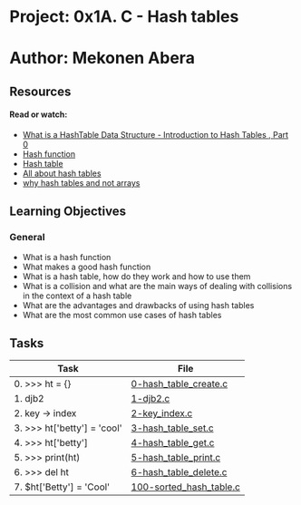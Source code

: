 # Project: 0x1A. C - Hash tables

# Author: Mekonen Abera

## Resources

#### Read or watch:

* [What is a HashTable Data Structure - Introduction to Hash Tables , Part 0](https://intranet.alxswe.com/rltoken/IQVfdxJlS6jhAgcuUoCseg)
* [Hash function](https://intranet.alxswe.com/rltoken/ZKpRI_FxOxAz80Onpfy0Ew)
* [Hash table](https://intranet.alxswe.com/rltoken/mxjKpEfAw3E5B8S3inPuHQ)
* [All about hash tables](https://intranet.alxswe.com/rltoken/3RwwAqmpGJpMiBa7BE9fAQ)
* [why hash tables and not arrays](https://intranet.alxswe.com/rltoken/OgO7uga3PIaCTMtTzYCY3g)
## Learning Objectives

### General

* What is a hash function
* What makes a good hash function
* What is a hash table, how do they work and how to use them
* What is a collision and what are the main ways of dealing with collisions in the context of a hash table
* What are the advantages and drawbacks of using hash tables
* What are the most common use cases of hash tables
## Tasks

| Task | File |
| ---- | ---- |
| 0. >>> ht = {} | [0-hash_table_create.c](./0-hash_table_create.c) |
| 1. djb2 | [1-djb2.c](./1-djb2.c) |
| 2. key -> index | [2-key_index.c](./2-key_index.c) |
| 3. >>> ht['betty'] = 'cool' | [3-hash_table_set.c](./3-hash_table_set.c) |
| 4. >>> ht['betty'] | [4-hash_table_get.c](./4-hash_table_get.c) |
| 5. >>> print(ht) | [5-hash_table_print.c](./5-hash_table_print.c) |
| 6. >>> del ht | [6-hash_table_delete.c](./6-hash_table_delete.c) |
| 7. $ht['Betty'] = 'Cool' | [100-sorted_hash_table.c](./100-sorted_hash_table.c) |

